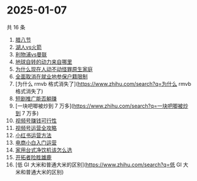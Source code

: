 # 2025-01-07

共 16 条

<!-- BEGIN -->
<!-- 最后更新时间 Tue Jan 07 2025 18:16:59 GMT+0800 (China Standard Time) -->

1. [腊八节](https://www.zhihu.com/search?q=腊八节)
1. [湖人vs火箭](https://www.zhihu.com/search?q=湖人vs火箭)
1. [利物浦vs曼联](https://www.zhihu.com/search?q=利物浦vs曼联)
1. [地球自转的动力来自哪里](https://www.zhihu.com/search?q=地球自转的动力来自哪里)
1. [为什么现在人动不动怪罪原生家庭](https://www.zhihu.com/search?q=为什么现在人动不动怪罪原生家庭)
1. [全面取消在就业地参保户籍限制](https://www.zhihu.com/search?q=全面取消在就业地参保户籍限制)
1. [为什么 rmvb 格式消失了](https://www.zhihu.com/search?q=为什么 rmvb
   格式消失了)
1. [短剧推广能否躺赚](https://www.zhihu.com/search?q=短剧推广能否躺赚)
1. [一块吧唧被炒到 7 万多](https://www.zhihu.com/search?q=一块吧唧被炒到 7 万多)
1. [视频号赚钱可行性](https://www.zhihu.com/search?q=视频号赚钱可行性)
1. [视频号运营全攻略](https://www.zhihu.com/search?q=视频号运营全攻略)
1. [小红书运营方法](https://www.zhihu.com/search?q=小红书运营方法)
1. [电商小白入门运营](https://www.zhihu.com/search?q=电商小白入门运营)
1. [家用台式净饮机该怎么选](https://www.zhihu.com/search?q=家用台式净饮机该怎么选)
1. [开拓者险胜雄鹿](https://www.zhihu.com/search?q=开拓者险胜雄鹿)
1. [低 GI 大米和普通大米的区别](https://www.zhihu.com/search?q=低 GI
   大米和普通大米的区别)

<!-- END -->
